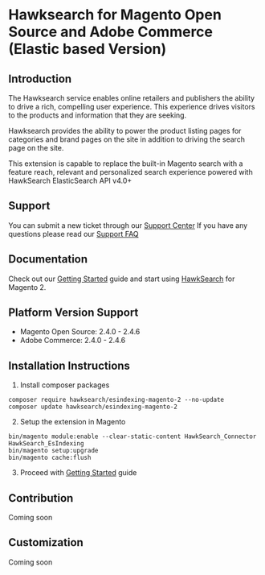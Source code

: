 # Hawksearch for Magento Open Source and Adobe Commerce (Elastic based Version)

## Introduction
The Hawksearch service enables online retailers and publishers the ability to drive a rich, compelling user experience. 
This experience drives visitors to the products and information that they are seeking. 

Hawksearch provides the ability to power the product listing pages for categories and brand pages on the site 
in addition to driving the search page on the site.  

This extension is capable to replace the built-in Magento search with a feature reach, relevant and personalized 
search experience powered with HawkSearch ElasticSearch API v4.0+

## Support
You can submit a new ticket through our [Support Center](https://support.bridgeline.com/)
If you have any questions please read our [Support FAQ](https://userguide.hawksearch.com/docs/support-fq)

## Documentation

Check out our [Getting Started](https://developerdocs.hawksearch.com/docs/magento-getting-started) guide and start using [HawkSearch](https://www.hawksearch.com/ ) for Magento 2.

## Platform Version Support

* Magento Open Source: 2.4.0 - 2.4.6
* Adobe Commerce: 2.4.0 - 2.4.6

## Installation Instructions

1. Install composer packages

```shell
composer require hawksearch/esindexing-magento-2 --no-update
composer update hawksearch/esindexing-magento-2
```
2. Setup the extension in Magento

```shell
bin/magento module:enable --clear-static-content HawkSearch_Connector HawkSearch_EsIndexing
bin/magento setup:upgrade
bin/magento cache:flush
```
3. Proceed with [Getting Started](https://developerdocs.hawksearch.com/docs/magento-getting-started) guide

## Contribution
Coming soon

## Customization
Coming soon
